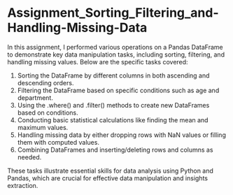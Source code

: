 # Assignment_Sorting_Filtering_and-Handling-Missing-Data

In this assignment, I performed various operations on a Pandas DataFrame to demonstrate key data manipulation tasks, including sorting, filtering, and handling missing values. Below are the specific tasks covered:

1. Sorting the DataFrame by different columns in both ascending and descending orders.
2. Filtering the DataFrame based on specific conditions such as age and department.
3. Using the .where() and .filter() methods to create new DataFrames based on conditions.
4. Conducting basic statistical calculations like finding the mean and maximum values.
5. Handling missing data by either dropping rows with NaN values or filling them with computed values.
6. Combining DataFrames and inserting/deleting rows and columns as needed.

These tasks illustrate essential skills for data analysis using Python and Pandas, which are crucial for effective data manipulation and insights extraction.
